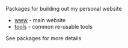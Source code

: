Packages for building out my personal website

- [www](packages/www) - main website
- [tools](packages/tools) - common re-usable tools

See packages for more details
